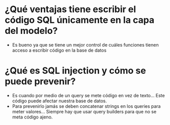 # ¿Qué ventajas tiene escribir el código SQL únicamente en la capa del modelo?
- Es bueno ya que se tiene un mejor control de cuáles funciones tienen acceso a escribir código en la base de datos

# ¿Qué es SQL injection y cómo se puede prevenir?
- Es cuando por medio de un query se mete código en vez de texto... Este código puede afectar nuestra base de datos.
- Para prevenirlo jamás se deben concatenar strings en los queries para meter valores...
Siempre hay que usar query builders para que no se meta código ajeno.
